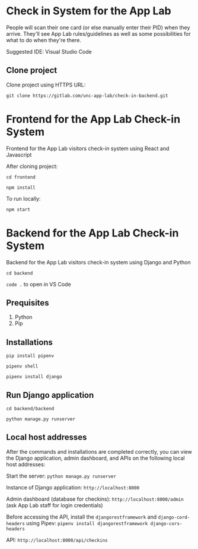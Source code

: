 # Check in System for the App Lab

People will scan their one card (or else manually enter their PID) when they arrive. They'll see App Lab rules/guidelines as well as some possibilities for what to do when they're there.

Suggested IDE: Visual Studio Code

## Clone project
Clone project using HTTPS URL:

`git clone https://gitlab.com/unc-app-lab/check-in-backend.git`

# Frontend for the App Lab Check-in System 

Frontend for the App Lab visitors check-in system using React and Javascript

After cloning project:

`cd frontend`

`npm install`

To run locally:

`npm start`

# Backend for the App Lab Check-in System 

Backend for the App Lab visitors check-in system using Django and Python

`cd backend`

`code .` to open in VS Code

## Prequisites
1. Python
2. Pip

## Installations

`pip install pipenv`

`pipenv shell`

`pipenv install django`

## Run Django application

`cd backend/backend`

`python manage.py runserver`

## Local host addresses

After the commands and installations are completed correctly, you can view the Django application, admin dashboard, and APIs on the following local host addresses:

Start the server: `python manage.py runserver`

Instance of Django application: `http://localhost:8000`

Admin dashboard (database for checkins): `http://localhost:8000/admin` (ask App Lab staff for login credentials)

Before accessing the API, install the `djangorestframework` and `django-cord-headers` using Pipev:
`pipenv install djangorestframework django-cors-headers`

API: `http://localhost:8000/api/checkins`

